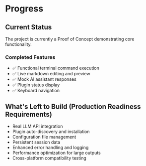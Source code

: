 # Progress

## Current Status
The project is currently a Proof of Concept demonstrating core functionality.

### Completed Features
- ✅ Functional terminal command execution
- ✅ Live markdown editing and preview
- ✅ Mock AI assistant responses
- ✅ Plugin status display
- ✅ Keyboard navigation

## What's Left to Build (Production Readiness Requirements)
- Real LLM API integration
- Plugin auto-discovery and installation
- Configuration file management
- Persistent session data
- Enhanced error handling and logging
- Performance optimization for large outputs
- Cross-platform compatibility testing
